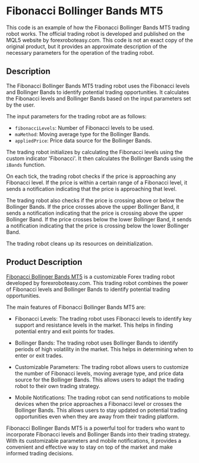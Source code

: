 # Fibonacci Bollinger Bands MT5

This code is an example of how the Fibonacci Bollinger Bands MT5 trading robot works. The official trading robot is developed and published on the MQL5 website by forexroboteasy.com. This code is not an exact copy of the original product, but it provides an approximate description of the necessary parameters for the operation of the trading robot.

## Description

The Fibonacci Bollinger Bands MT5 trading robot uses the Fibonacci levels and Bollinger Bands to identify potential trading opportunities. It calculates the Fibonacci levels and Bollinger Bands based on the input parameters set by the user.

The input parameters for the trading robot are as follows:

- `fibonacciLevels`: Number of Fibonacci levels to be used.
- `maMethod`: Moving average type for the Bollinger Bands.
- `appliedPrice`: Price data source for the Bollinger Bands.

The trading robot initializes by calculating the Fibonacci levels using the custom indicator 'Fibonacci'. It then calculates the Bollinger Bands using the `iBands` function.

On each tick, the trading robot checks if the price is approaching any Fibonacci level. If the price is within a certain range of a Fibonacci level, it sends a notification indicating that the price is approaching that level.

The trading robot also checks if the price is crossing above or below the Bollinger Bands. If the price crosses above the upper Bollinger Band, it sends a notification indicating that the price is crossing above the upper Bollinger Band. If the price crosses below the lower Bollinger Band, it sends a notification indicating that the price is crossing below the lower Bollinger Band.

The trading robot cleans up its resources on deinitialization.

## Product Description

[Fibonacci Bollinger Bands MT5](https://forexroboteasy.com/forex-robot-review/review-fibonacci-bollinger-bands-mt5-customizable-forex-software/) is a customizable Forex trading robot developed by forexroboteasy.com. This trading robot combines the power of Fibonacci levels and Bollinger Bands to identify potential trading opportunities.

The main features of Fibonacci Bollinger Bands MT5 are:

- Fibonacci Levels: The trading robot uses Fibonacci levels to identify key support and resistance levels in the market. This helps in finding potential entry and exit points for trades.

- Bollinger Bands: The trading robot uses Bollinger Bands to identify periods of high volatility in the market. This helps in determining when to enter or exit trades.

- Customizable Parameters: The trading robot allows users to customize the number of Fibonacci levels, moving average type, and price data source for the Bollinger Bands. This allows users to adapt the trading robot to their own trading strategy.

- Mobile Notifications: The trading robot can send notifications to mobile devices when the price approaches a Fibonacci level or crosses the Bollinger Bands. This allows users to stay updated on potential trading opportunities even when they are away from their trading platform.

Fibonacci Bollinger Bands MT5 is a powerful tool for traders who want to incorporate Fibonacci levels and Bollinger Bands into their trading strategy. With its customizable parameters and mobile notifications, it provides a convenient and effective way to stay on top of the market and make informed trading decisions.
